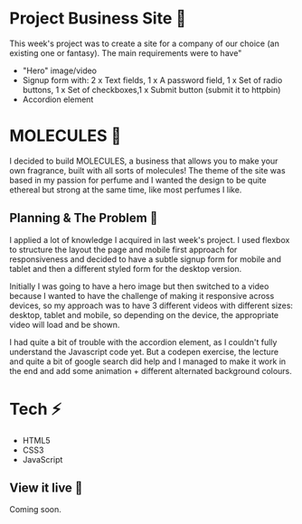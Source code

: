 # Project Business Site 👔
This week's project was to create a site for a company of our choice (an existing one or fantasy). 
The main requirements were to have" 

- "Hero" image/video 
- Signup form with: 2 x Text fields, 1 x A password field, 1 x Set of radio buttons, 1 x Set of checkboxes,1 x Submit button (submit it to httpbin)
- Accordion element 


# MOLECULES 🧪
I decided to build MOLECULES, a business that allows you to make your own fragrance, built with all sorts of molecules! 
The theme of the site was based in my passion for perfume and I wanted the design to be quite ethereal but strong at the same time, like most perfumes I like. 

## Planning & The Problem 🧩

I applied a lot of knowledge I acquired in last week's project. I used flexbox to structure the layout the page and mobile first approach for responsiveness and decided to have a subtle signup form for mobile and tablet and then a different styled form for the desktop version.

Initially I was going to have a hero image but then switched to a video because I wanted to have the challenge of making it responsive across devices, so my approach was to have 3 different videos with different sizes: desktop, tablet and mobile, so depending on the device, the appropriate video will load and be shown.

I had quite a bit of trouble with the accordion element, as I couldn't fully understand the Javascript code yet. But a codepen exercise, the lecture and quite a bit of google search did help and I managed to make it work in the end and add some animation + different alternated background colours.

# Tech ⚡
- HTML5
- CSS3
- JavaScript

## View it live 🔴
Coming soon.
